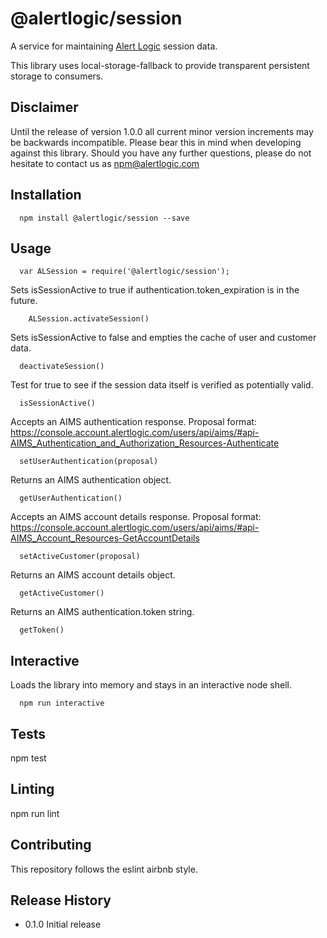   @alertlogic/session
=========

A service for maintaining [Alert Logic](https://www.alertlogic.com/) session data.

This library uses local-storage-fallback to provide transparent persistent storage to consumers.

## Disclaimer

Until the release of version 1.0.0 all current minor version increments may be backwards incompatible. Please bear this in mind when developing against this library. Should you have any further questions, please do not hesitate to contact us as [npm@alertlogic.com](mailto:npm@alertlogic.com)

## Installation

      npm install @alertlogic/session --save

## Usage

      var ALSession = require('@alertlogic/session');

  Sets isSessionActive to true if authentication.token_expiration is in the future.

        ALSession.activateSession()

  Sets isSessionActive to false and empties the cache of user and customer data.

      deactivateSession()

  Test for true to see if the session data itself is verified as potentially valid.

      isSessionActive()

  Accepts an AIMS authentication response.
  Proposal format: https://console.account.alertlogic.com/users/api/aims/#api-AIMS_Authentication_and_Authorization_Resources-Authenticate

      setUserAuthentication(proposal)

  Returns an AIMS authentication object.
  
      getUserAuthentication()

  Accepts an AIMS account details response.
  Proposal format: https://console.account.alertlogic.com/users/api/aims/#api-AIMS_Account_Resources-GetAccountDetails

      setActiveCustomer(proposal)

  Returns an AIMS account details object.

      getActiveCustomer()

  Returns an AIMS authentication.token string.

      getToken()

## Interactive

  Loads the library into memory and stays in an interactive node shell.
  
      npm run interactive

## Tests

  npm test

## Linting
  npm run lint

## Contributing

This repository follows the eslint airbnb style.

## Release History

* 0.1.0 Initial release
